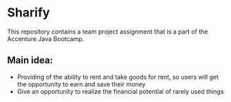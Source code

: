 # Sharify

This repository contains a team project assignment that is a part of the Accenture Java Bootcamp.

## Main idea:
- Providing of the ability to rent and take goods for rent, so users will get the opportunity to earn and save their money
- Give an opportunity to realize the financial potential of rarely used things
